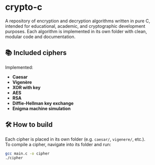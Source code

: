#  crypto-c

A repository of encryption and decryption algorithms written in pure C, intended for educational, academic, and cryptographic development purposes. Each algorithm is implemented in its own folder with clean, modular code and documentation.

## 📚 Included ciphers

 Implemented:

- **Caesar**  
- **Vigenère**  
- **XOR with key**
- **AES**  
- **RSA**  
- **Diffie-Hellman key exchange**  
- **Enigma machine simulation**

## 🛠️ How to build

Each cipher is placed in its own folder (e.g. `caesar/`, `vigenere/`, etc.).  
To compile a cipher, navigate into its folder and run:

```bash
gcc main.c -o cipher
./cipher
